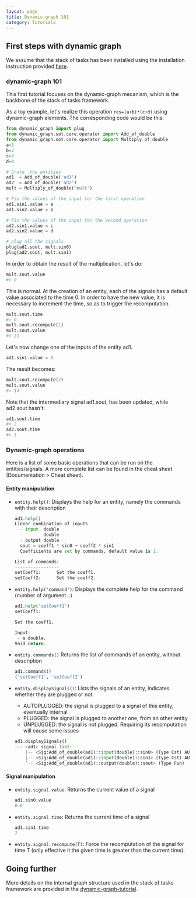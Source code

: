 ```yaml
---
layout: page
title: Dynamic-graph 101
category: Tutorials
---
```


## First steps with dynamic graph

We assume that the stack of tasks has been installed using the installation instruction provided [here](download).

### dynamic-graph 101

This first tutorial focuses on the dynamic-graph mecanism, which is the backbone of the stack of tasks framework.

As a toy example, let's realize this operation `res=(a+b)*(c+d)` using dynamic-graph elements.
The corresponding code would be this:

```python
from dynamic_graph import plug
from dynamic_graph.sot.core.operator import Add_of_double
from dynamic_graph.sot.core.operator import Multiply_of_double
a=1
b=2
c=3
d=4

# Crate  the entities
ad1  = Add_of_double('ad1')
ad2  = Add_of_double('ad2')
mult = Multiply_of_double('mult')

# Fix the values of the input for the first operation
ad1.sin1.value = a
ad1.sin2.value = b

# Fix the values of the input for the second operation
ad2.sin1.value = c
ad2.sin2.value = d

# plug all the signals
plug(ad1.sout, mult.sin0)
plug(ad2.sout, mult.sin1)
```

In order to obtain the result of the multiplication, let's do:
```python
mult.sout.value
#> 0
```

This is normal.
At the creation of an entity, each of the signals has a default value associated to the time 0.
In order to have the new value, it is necessary to increment the time, so as to trigger the recomputation.
```python
mult.sout.time
#> 0
mult.sout.recompute(1)
mult.sout.value
#> 21
```

Let's now change one of the inputs of the entity ad1.
```python
ad1.sin1.value = 0
```

The result becomes:
```python
mult.sout.recompute(2)
mult.sout.value
#> 14
```

Note that the intermediary signal ad1.sout, has been updated, while ad2.sout hasn't:
```python
ad1.sout.time
#> 2
ad2.sout.time
#> 1
```

### Dynamic-graph operations

Here is a list of some basic operations that can be run on the entities/signals.
A more complete list can be found in the cheat sheet (Documentation > Cheat sheet).

#### Entity manipulation

- `entity.help()`: Displays the help for an entity, namely the commands with their description

    ```python
    ad1.help()
    Linear combination of inputs
      - input  double
      -        double
      - output double
      sout = coeff1 * sin0 + coeff2 * sin1
      Coefficients are set by commands, default value is 1.

    List of commands:
    -----------------
    setCoeff1:      Set the coeff1.
    setCoeff2:      Set the coeff2.
    ```

- `entity.help('command')`: Displays the complete help for the command (number of argument...)

    ```python
    ad1.help('setCoeff1')
    setCoeff1:

    Set the coeff1.

    Input:
     - a double.
    Void return.
    ```

- `entity.commands()` Returns the list of commands of an entity, without description

    ```python
    ad1.commands()
    ('setCoeff1', 'setCoeff2')
    ```

- `entity.displaySignals()`: Lists the signals of an entity, indicates whether they are plugged or not.
    - AUTOPLUGGED: the signal is plugged to a signal of this entity, eventually internal</li>
    - PLUGGED: the signal is plugged to another one, from an other entity</li>
    - UNPLUGGED: the signal is not plugged. Requiring its recomputation will cause some issues</li>

    ```python
    ad1.displaySignals()
    --- <ad1> signal list:
        |-- <Sig:Add_of_double(ad1)::input(double)::sin0> (Type Cst) AUTOPLUGGED
        |-- <Sig:Add_of_double(ad1)::input(double)::sin1> (Type Cst) AUTOPLUGGED
        `-- <Sig:Add_of_double(ad1)::output(double)::sout> (Type Fun)
    ```

#### Signal manipulation

- `entity.signal.value`: Returns the current value of a signal

    ```python
    ad1.sin0.value
    0.0
    ```

- `entity.signal.time`: Returns the current time of a signal

    ```python
    ad1.sin1.time
    2
    ```

- `entity.signal.recompute(T)`: Force the recomputation of the signal for time T (only effective it the given time is greater than the current time).

## Going further

More details on the internal graph structure used in the stack of tasks framework are provided in
the [dynamic-graph-tutorial](https://github.com/jrl-umi3218/dynamic-graph-tutorial).
